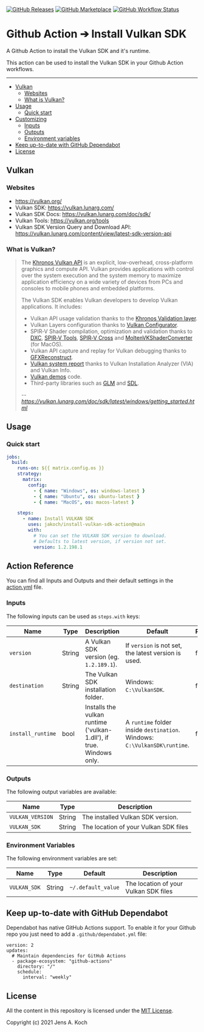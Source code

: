 [![GitHub Releases](https://img.shields.io/github/release/jakoch/install-vulkan-sdk-action.svg?style=flat-square)](https://github.com/jakoch/install-vulkan-sdk-action/releases/latest)
[![GitHub Marketplace](https://img.shields.io/badge/marketplace-install-vulkan-sdk-action?logo=github&style=flat-square)](https://github.com/marketplace/actions/install-vulkan-sdk-action)
[![GitHub Workflow Status](https://img.shields.io/github/workflow/status/jakoch/install-vulkan-sdk-action/%F0%9F%9A%80%20Build%20and%20Test?label=%F0%9F%9A%80%20Build%20and%20Test&logo=github&style=flat-square)](https://github.com/jakoch/install-vulkan-sdk-action/actions?workflow=build.yml)

# Github Action ➔ Install Vulkan SDK

A Github Action to install the Vulkan SDK and it's runtime.

This action can be used to install the Vulkan SDK in your Github Action workflows.

___

* [Vulkan](#vulkan)
  * [Websites](#websites)
  * [What is Vulkan?](#what-is-vulkan)
* [Usage](#usage)
  * [Quick start](#quick-start)
* [Customizing](#customizing)
  * [Inputs](#inputs)
  * [Outputs](#outputs)
  * [Environment variables](#environment-variables)
* [Keep up-to-date with GitHub Dependabot](#keep-up-to-date-with-github-dependabot)
* [License](#license)

## Vulkan

### Websites

- <https://vulkan.org/>
- Vulkan SDK: <https://vulkan.lunarg.com/>
- Vulkan SDK Docs: <https://vulkan.lunarg.com/doc/sdk/>
- Vulkan Tools: <https://vulkan.org/tools>
- Vulkan SDK Version Query and Download API: <https://vulkan.lunarg.com/content/view/latest-sdk-version-api>

### What is Vulkan?

> The [Khronos Vulkan API](https://khronos.org/registry/vulkan) is an explicit, low-overhead, cross-platform graphics and compute API. Vulkan provides applications with control over the system execution and the system memory to maximize application efficiency on a wide variety of devices from PCs and consoles to mobile phones and embedded platforms.
>
> The Vulkan SDK enables Vulkan developers to develop Vulkan applications. It includes:
>
> - Vulkan API usage validation thanks to the [Khronos Validation layer](https://vulkan.lunarg.com/doc/view/latest/mac/getting_started.html#user-content-vulkan-api-validation-with-khronos-validation-layer).
> - Vulkan Layers configuration thanks to [Vulkan Configurator](https://vulkan.lunarg.com/doc/view/latest/mac/getting_started.html#user-content-vulkan-configurator).
> - SPIR‑V Shader compilation, optimization and validation thanks to [DXC](https://vulkan.lunarg.com/doc/view/latest/linux/DXC.html), [SPIR‑V Tools](https://vulkan.lunarg.com/doc/view/latest/linux/spirv_toolchain.html), [SPIR‑V Cross](https://vulkan.lunarg.com/doc/view/latest/linux/spirv_toolchain.html#user-content-spir-v-cross-compilation-and-reflection) and [MoltenVKShaderConverter](https://github.com/KhronosGroup/MoltenVK/blob/master/Docs/MoltenVK_Runtime_UserGuide.md#shader_converter_tool) (for MacOS).
> - Vulkan API capture and replay for Vulkan debugging thanks to [GFXReconstruct](https://vulkan.lunarg.com/doc/view/latest/windows/getting_started.html#user-content-vulkan-api-capture-and-replay-with-gfxreconstruct).
> - [Vulkan system report](https://vulkan.lunarg.com/doc/view/1.2.189.2/windows/getting_started.html#user-content-verify-the-sdk-installation) thanks to Vulkan Installation Analyzer (VIA) and Vulkan Info.
> - [Vulkan demos](https://vulkan.lunarg.com/doc/view/1.2.189.2/windows/getting_started.html#user-content-build-the-demo-programs) code.
> - Third-party libraries such as [GLM](https://github.com/g-truc/glm) and [SDL](https://www.libsdl.org/).
>
> -- <cite>https://vulkan.lunarg.com/doc/sdk/latest/windows/getting_started.html</cite>

## Usage

### Quick start

```yaml
jobs:
  build:
    runs-on: ${{ matrix.config.os }}
    strategy:
      matrix:
        config:
          - { name: "Windows", os: windows-latest }
          - { name: "Ubuntu", os: ubuntu-latest }
          - { name: "MacOS", os: macos-latest }

    steps:
      - name: Install VULKAN SDK
        uses: jakoch/install-vulkan-sdk-action@main
        with:
          # You can set the VULKAN SDK version to download.
          # Defaults to latest version, if version not set.
          version: 1.2.198.1

```
## Action Reference

You can find all Inputs and Outputs and their default settings in the [action.yml](https://github.com/jakoch/install-vulkan-sdk-action/blob/main/action.yml) file.

### Inputs

The following inputs can be used as `steps.with` keys:

| Name               | Type    | Description                           | Default                 | Required |
|--------------------|---------|---------------------------------------|-------------------------|----------|
| `version`          | String  | A Vulkan SDK version (eg. `1.2.189.1`). | If `version` is not set, the latest version is used.  | false |
| `destination`      | String  | The Vulkan SDK installation folder.     | Windows: `C:\VulkanSDK`.                              | false |
| `install_runtime`  | bool    | Installs the vulkan runtime ('vulkan-1.dll'), if true. Windows only. | A `runtime` folder inside `destination`. Windows: `C:\VulkanSDK\runtime`. | false |

### Outputs

The following output variables are available:

| Name               | Type    | Description                           |
|--------------------|---------|---------------------------------------|
| `VULKAN_VERSION`   | String  | The installed Vulkan SDK version.     |
| `VULKAN_SDK`       | String  | The location of your Vulkan SDK files |

### Environment Variables

The following environment variables are set:

| Name            | Type    | Default      | Description                                    |
|-----------------|---------|--------------|------------------------------------------------|
| `VULKAN_SDK`    | String  | `~/.default_value` | The location of your Vulkan SDK files  |

## Keep up-to-date with GitHub Dependabot

Dependabot has native GitHub Actions support.
To enable it for your Github repo you just need to add a `.github/dependabot.yml` file:

    version: 2
    updates:
      # Maintain dependencies for GitHub Actions
      - package-ecosystem: "github-actions"
        directory: "/"
        schedule:
          interval: "weekly"

## License

All the content in this repository is licensed under the [MIT License](https://github.com/jakoch/install-vulkan-sdk-action/blob/main/LICENSE).

Copyright (c) 2021 Jens A. Koch
